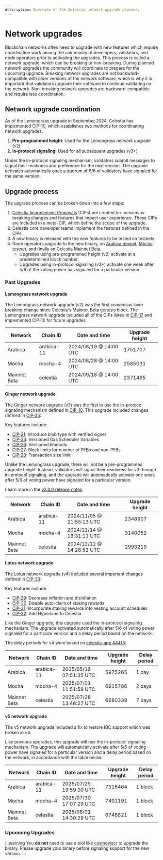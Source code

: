 ```yaml
---
description: Overview of the Celestia network upgrade process.
---
```


# Network upgrades

Blockchain networks often need to upgrade with new features which require coordination work among the community of developers, validators, and node operators prior to activating the upgrades. This process is called a network upgrade, which can be breaking or non-breaking. During planned network upgrades the community will coordinate to prepare for the upcoming upgrade. Breaking network upgrades are not backward-compatible with older versions of the network software, which is why it is important that validators upgrade their software to continue validating on the network. Non-breaking network upgrades are backward-compatible and require less coordination.

## Network upgrade coordination

As of the Lemongrass upgrade in September 2024, Celestia has implemented [CIP-10](https://cips.celestia.org/cip-010.html), which establishes two methods for coordinating network upgrades:

1. **Pre-programmed height**: Used for the Lemongrass network upgrade (v2)
2. **In-protocol signaling**: Used for all subsequent upgrades (v3+)

Under the in-protocol signaling mechanism, validators submit messages to signal their readiness and preference for the next version. The upgrade activates automatically once a quorum of 5/6 of validators have signaled for the same version.

## Upgrade process

The upgrade process can be broken down into a few steps:

1. [Celestia Improvement Proposals](https://cips.celestia.org) (CIPs) are created for consensus-breaking changes and features that impact user experience. These CIPs are included in a meta-CIP, which define the scope of the upgrade.
1. Celestia core developer teams implement the features defined in the CIPs.
1. A new binary is released with the new features to be tested on testnets.
1. Node operators upgrade to the new binary, on [Arabica devnet](/how-to-guides/arabica-devnet.md), [Mocha testnet](/how-to-guides/mocha-testnet.md), and finally on Celestia [Mainnet Beta](/how-to-guides/mainnet.md).
   - Upgrades using pre-programmed height (v2) activate at a predetermined block number.
   - Upgrades using in-protocol signaling (v3+) activate one week after 5/6 of the voting power has signaled for a particular version

### Past Upgrades

#### Lemongrass network upgrade

The Lemongrass network upgrade (v2) was the first consensus layer breaking change since Celestia's Mainnet Beta genesis block. The Lemongrass network upgrade included all of the CIPs listed in [CIP-17](https://github.com/celestiaorg/CIPs/blob/main/cips/cip-017.md) and implemented CIP-10 for future upgrades.

| Network      | Chain ID   | Date and time          | Upgrade height |
|--------------|------------|------------------------|----------------|
| Arabica      | arabica-11 | 2024/08/19 @ 14:00 UTC | 1751707        |
| Mocha        | mocha-4    | 2024/08/28 @ 14:00 UTC | 2585031        |
| Mainnet Beta | celestia   | 2024/09/18 @ 14:00 UTC | 2371495        |

#### Ginger network upgrade

The Ginger network upgrade (v3) was the first to use the in-protocol signaling mechanism defined in [CIP-10](https://cips.celestia.org/cip-010.html). This upgrade included changes defined in [CIP-25](https://cips.celestia.org/cip-025.html):

Key features include:

- [CIP-21](https://cips.celestia.org/cip-021.html): Introduce blob type with verified signer
- [CIP-24](https://cips.celestia.org/cip-024.html): Versioned Gas Scheduler Variables
- [CIP-26](https://cips.celestia.org/cip-026.html): Versioned timeouts
- [CIP-27](https://cips.celestia.org/cip-027.html): Block limits for number of PFBs and non-PFBs
- [CIP-28](https://cips.celestia.org/cip-028.html): Transaction size limit

Unlike the Lemongrass upgrade, there will not be a pre-programmed upgrade height. Instead, validators will signal their readiness for v3 through in-protocol signaling, and the upgrade will automatically activate one week after 5/6 of voting power have signaled for a particular version.

Learn more in the [v3.0.0 release notes](https://github.com/celestiaorg/celestia-app/blob/main/docs/release-notes/release-notes.md#v300).

| Network      | Chain ID   | Date and time             | Upgrade height |
|--------------|------------|---------------------------|----------------|
| Arabica      | arabica-11 | 2024/11/05 @ 21:55:13 UTC | 2348907        |
| Mocha        | mocha-4    | 2024/11/14 @ 18:31:11 UTC | 3140052        |
| Mainnet Beta | celestia   | 2024/12/12 @ 14:28:52 UTC | 2993219        |

#### Lotus network upgrade

The Lotus network upgrade (v4) included several important changes defined in [CIP-33](https://cips.celestia.org/cip-033.html):

Key features include:

- [CIP-29](https://cips.celestia.org/cip-029.html): Decrease inflation and disinflation
- [CIP-30](https://cips.celestia.org/cip-030.html): Disable auto-claim of staking rewards
- [CIP-31](https://cips.celestia.org/cip-031.html): Incorporate staking rewards into vesting account schedules
- [CIP-32](https://cips.celestia.org/cip-032.html): Add Hyperlane to Celestia

Like the Ginger upgrade, this upgrade used the in-protocol signaling mechanism. The upgrade activated automatically after 5/6 of voting power signaled for a particular version and a delay period based on the network.

The delay periods for v4 were based on [celestia-app #4413](https://github.com/celestiaorg/celestia-app/issues/4413):

| Network      | Chain ID   | Date and time           | Upgrade height | Delay period |
|--------------|------------|-------------------------|----------------|--------------|
| Arabica      | arabica-11 | 2025/05/16 07:51:35 UTC | 5975265        | 1 day        |
| Mocha        | mocha-4    | 2025/07/01 11:51:58 UTC | 6915786        | 2 days       |
| Mainnet Beta | celestia   | 2025/07/28 13:46:27 UTC | 6680339        | 7 days       |

#### v5 network upgrade

The v5 network upgrade included a fix to restore IBC support which was broken in v4.

Like previous upgrades, this upgrade will use the in-protocol signaling mechanism. The upgrade will automatically activate after 5/6 of voting power have signaled for a particular version and a delay period based on the network, in accordance with the table below.

| Network      | Chain ID   | Date and time           | Upgrade height | Delay period |
|--------------|------------|-------------------------|----------------|--------------|
| Arabica      | arabica-11 | 2025/07/29 19:59:00 UTC | 7316464        | 1 block      |
| Mocha        | mocha-4    | 2025/07/30 17:07:29 UTC | 7401191        | 1 block      |
| Mainnet Beta | celestia   | 2025/08/01 14:30:29 UTC | 6748821        | 1 block      |

### Upcoming Upgrades

:::warning
You **do not** need to use a tool like [cosmovisor](https://docs.cosmos.network/main/build/tooling/cosmovisor) to upgrade the binary. Please upgrade your binary before signaling support for the new version.
:::

